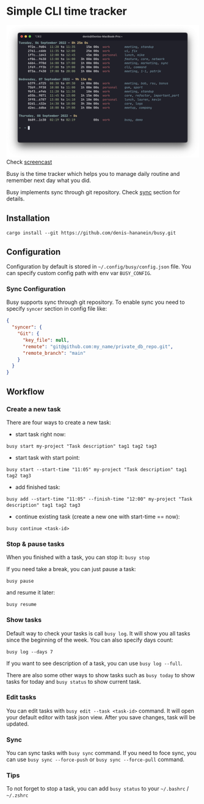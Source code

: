 # Simple CLI time tracker

[![asciicast](.github/media/screenshot.png)](https://asciinema.org/a/WuIMSZ4mEIDa4yScWPPUykvkW)
Check [screencast](https://asciinema.org/a/WuIMSZ4mEIDa4yScWPPUykvkW)

Busy is the time tracker which helps you to manage daily routine and remember next day what you did.

Busy implements sync through git repository. Check [sync](#sync) section for details.

## Installation

```
cargo install --git https://github.com/denis-hananein/busy.git
```

## Configuration

Configuration by default is stored in `~/.config/busy/config.json` file. You can specify custom config path with env var `BUSY_CONFIG`.

### Sync Configuration

Busy supports sync through git repository. To enable sync you need to specify `syncer` section in config file like:

```json
{
  "syncer": {
    "Git": {
      "key_file": null,
      "remote": "git@github.com:my_name/private_db_repo.git",
      "remote_branch": "main"
    }
  }
}
```

## Workflow

### Create a new task

There are four ways to create a new task:

- start task right now:

```
busy start my-project "Task description" tag1 tag2 tag3
```

- start task with start point:

```
busy start --start-time "11:05" my-project "Task description" tag1 tag2 tag3
```

- add finished task:

```
busy add --start-time "11:05" --finish-time "12:00" my-project "Task description" tag1 tag2 tag3
```

- continue existing task (create a new one with start-time == now):

```
busy continue <task-id>
```

### Stop & pause tasks

When you finished with a task, you can stop it:
`busy stop`

If you need take a break, you can just pause a task:

```
busy pause
```

and resume it later:

```
busy resume
```

### Show tasks

Default way to check your tasks is call `busy log`. It will show you all tasks since the beginning of the week. You can also specify days count:

```
busy log --days 7
```

If you want to see description of a task, you can use `busy log --full`.

There are also some other ways to show tasks such as `busy today` to show tasks for today and `busy status` to show current task.

### Edit tasks

You can edit tasks with `busy edit --task <task-id>` command. It will open your default editor with task json view. After you save changes, task will be updated.

### Sync

You can sync tasks with `busy sync` command. If you need to foce sync, you can use `busy sync --force-push` or `busy sync --force-pull` command.

### Tips

To not forget to stop a task, you can add `busy status` to your `~/.bashrc` / `~/.zshrc`
